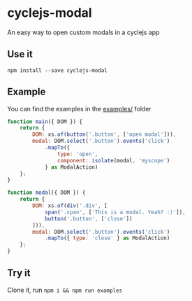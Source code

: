# cyclejs-modal
An easy way to open custom modals in a cyclejs app

## Use it
`npm install --save cyclejs-modal`

## Example

You can find the examples in the [examples/](https://github.com/cyclejs-community/cyclejs-modal/tree/master/examples) folder

```js
function main({ DOM }) {
    return {
        DOM: xs.of(button('.button', ['open modal'])),
        modal: DOM.select('.button').events('click')
            .mapTo({
                type: 'open',
                component: isolate(modal, 'myscope')
            } as ModalAction)
    };
}

function modal({ DOM }) {
    return {
        DOM: xs.of(div('.div', [
            span('.span', ['This is a modal. Yeah? :)']),
            button('.button', ['close'])
        ])),
        modal: DOM.select('.button').events('click')
            .mapTo({ type: 'close' } as ModalAction)
    };
}
```

## Try it

Clone it, run `npm i && npm run examples`
